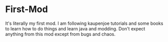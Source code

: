 # First-Mod
It's literally my first mod. I am following kaupenjoe tutorials and some books to learn how to do things and learn java and modding. 
Don't expect anything from this mod except from bugs and chaos.
